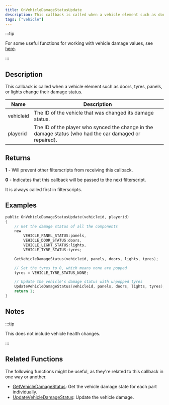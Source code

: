 ```yaml
---
title: OnVehicleDamageStatusUpdate
description: This callback is called when a vehicle element such as doors, tyres, panels, or lights change their damage status.
tags: ["vehicle"]
---
```


:::tip

For some useful functions for working with vehicle damage values, see [here](../resources/damagestatus).

:::

## Description

This callback is called when a vehicle element such as doors, tyres, panels, or lights change their damage status.

| Name      | Description                                                                                            |
| --------- | ------------------------------------------------------------------------------------------------------ |
| vehicleid | The ID of the vehicle that was changed its damage status.                                              |
| playerid  | The ID of the player who synced the change in the damage status (who had the car damaged or repaired). |

## Returns

**1** - Will prevent other filterscripts from receiving this callback.

**0** - Indicates that this callback will be passed to the next filterscript.

It is always called first in filterscripts.

## Examples

```c
public OnVehicleDamageStatusUpdate(vehicleid, playerid)
{
    // Get the damage status of all the components
    new 
        VEHICLE_PANEL_STATUS:panels,
        VEHICLE_DOOR_STATUS:doors,
        VEHICLE_LIGHT_STATUS:lights,
        VEHICLE_TYRE_STATUS:tyres;

    GetVehicleDamageStatus(vehicleid, panels, doors, lights, tyres);

    // Set the tyres to 0, which means none are popped
    tyres = VEHICLE_TYRE_STATUS_NONE;

    // Update the vehicle's damage status with unpopped tyres
    UpdateVehicleDamageStatus(vehicleid, panels, doors, lights, tyres);
    return 1;
}
```

## Notes

:::tip

This does not include vehicle health changes.

:::

## Related Functions

The following functions might be useful, as they're related to this callback in one way or another. 

- [GetVehicleDamageStatus](../functions/GetVehicleDamageStatus): Get the vehicle damage state for each part individually.
- [UpdateVehicleDamageStatus](../functions/UpdateVehicleDamageStatus): Update the vehicle damage.
